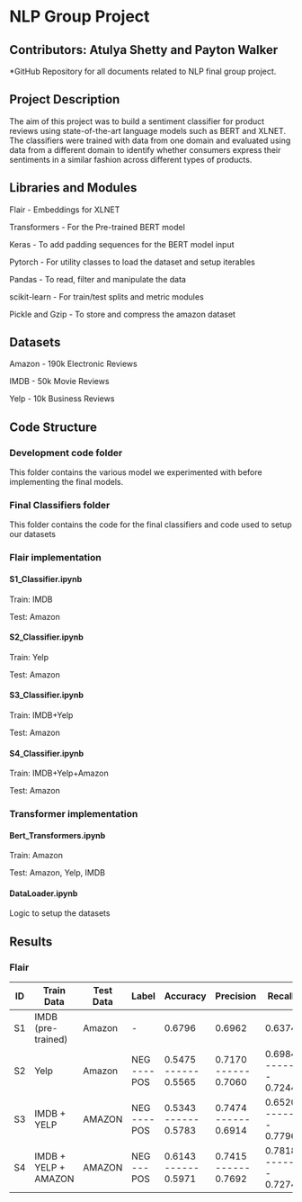 # NLP Group Project
## Contributors: Atulya Shetty and Payton Walker

*GitHub Repository for all documents related to NLP final group project.

## Project Description

The aim of this project was to build a sentiment classifier for product reviews using state-of-the-art language models such as BERT and XLNET. The classifiers were trained with data from one domain and evaluated using data from a different domain to identify whether consumers express their sentiments in a similar fashion across different types of products.

## Libraries and Modules

Flair - Embeddings for XLNET

Transformers - For the Pre-trained BERT model 

Keras - To add padding sequences for the BERT model input

Pytorch - For utility classes to load the dataset and setup iterables

Pandas - To read, filter and manipulate the data

scikit-learn - For train/test splits and metric modules

Pickle and Gzip - To store and compress the amazon dataset

 
## Datasets

Amazon - 190k Electronic Reviews

IMDB - 50k Movie Reviews

Yelp - 10k Business Reviews

## Code Structure 
### Development code folder

This folder contains the various model we experimented with before implementing the final models.

### Final Classifiers folder

This folder contains the code for the final classifiers and code used to setup our datasets

### Flair implementation

#### S1_Classifier.ipynb

Train: IMDB

Test: Amazon 
#### S2_Classifier.ipynb

Train: Yelp

Test: Amazon

#### S3_Classifier.ipynb

Train: IMDB+Yelp

Test: Amazon

#### S4_Classifier.ipynb

Train: IMDB+Yelp+Amazon

Test: Amazon

### Transformer implementation 

#### Bert_Transformers.ipynb

Train: Amazon

Test: Amazon, Yelp, IMDB

#### DataLoader.ipynb

Logic to setup the datasets

## Results

### Flair

| ID | Train Data           | Test Data | Label              | Accuracy                   | Precision                  | Recall                     | F1-score                   |
|----|----------------------|-----------|--------------------|----------------------------|----------------------------|----------------------------|----------------------------|
| S1 | IMDB (pre-trained)   | Amazon    | -                  | 0.6796                     | 0.6962                     | 0.6374                     | 0.6655                     |
| S2 | Yelp                 | Amazon    | NEG<br>----<br>POS | 0.5475<br>------<br>0.5565 | 0.7170<br>------<br>0.7060 | 0.6984<br>------<br>0.7244 | 0.7076<br>------<br>0.6964 |
| S3 | IMDB + YELP          | AMAZON    | NEG<br>----<br>POS | 0.5343<br>------<br>0.5783 | 0.7474<br>------<br>0.6914 | 0.6520<br>------<br>0.7796 | 0.6964<br>------<br>0.7329 |
| S4 | IMDB + YELP + AMAZON | AMAZON    | NEG<br>---<br>POS  | 0.6143<br>------<br>0.5971 | 0.7415<br>------<br>0.7692 | 0.7818<br>------<br>0.7274 | 0.7611<br>------<br>0.7477 |
